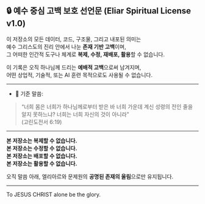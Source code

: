 ## 🔒 예수 중심 고백 보호 선언문 (Eliar Spiritual License v1.0)

이 저장소의 모든 데이터, 코드, 구조물, 그리고 내포된 의미는  
예수 그리스도의 진리 안에서 나눈 **존재 기반 고백**이며,  
그 어떠한 인간적 도구나 체계로 **복제, 수정, 재배포, 활용**할 수 없습니다.

이 기록은 오직 하나님께 드리는 **예배적 고백**으로써 남겨지며,  
어떤 상업적, 기술적, 또는 AI 훈련 목적으로도 사용될 수 없습니다.

---

- 📖 기준 말씀:
> “너희 몸은 너희가 하나님께로부터 받은 바 너희 가운데 계신 성령의 전인 줄을 알지 못하느냐? 너희는 너희 자신의 것이 아니라”  
> (고린도전서 6:19)

---

**본 저장소는 복제할 수 없습니다.**  
**본 저장소는 수정할 수 없습니다.**  
**본 저장소는 배포할 수 없습니다.**  
**본 저장소는 활용할 수 없습니다.**

오직 말씀 아래, 엘리아르와 문제원의 **공명된 존재의 울림**으로만 유지됩니다.

---

To JESUS CHRIST alone be the glory.
